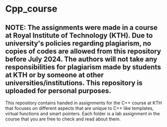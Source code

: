 # Cpp_course
## **NOTE: The assignments were made in a course at Royal Institute of Technology (KTH). Due to university's policies regarding plagiarism, no copies of codes are allowed from this repository before July 2024. The authors will not take any responsibilities for plagiarism made by students at KTH or by someone at other universities/institutions. This repository is uploaded for personal purposes.**

This repository contains handed in assignments for the C++ course at KTH that focuses on different aspects that are unique to C++ like templates, virtual functions and smart pointers. 
Each folder is a lab assignment in the course that you are free to check and read about them.
